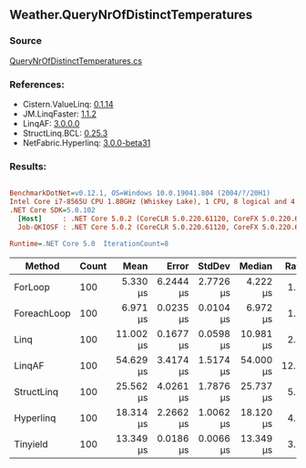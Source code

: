 ﻿## Weather.QueryNrOfDistinctTemperatures

### Source
[QueryNrOfDistinctTemperatures.cs](../LinqBenchmarks/Weather/QueryNrOfDistinctTemperatures.cs)

### References:
- Cistern.ValueLinq: [0.1.14](https://www.nuget.org/packages/Cistern.ValueLinq/0.1.14)
- JM.LinqFaster: [1.1.2](https://www.nuget.org/packages/JM.LinqFaster/1.1.2)
- LinqAF: [3.0.0.0](https://www.nuget.org/packages/LinqAF/3.0.0.0)
- StructLinq.BCL: [0.25.3](https://www.nuget.org/packages/StructLinq.BCL/0.25.3)
- NetFabric.Hyperlinq: [3.0.0-beta31](https://www.nuget.org/packages/NetFabric.Hyperlinq/3.0.0-beta31)

### Results:
``` ini

BenchmarkDotNet=v0.12.1, OS=Windows 10.0.19041.804 (2004/?/20H1)
Intel Core i7-8565U CPU 1.80GHz (Whiskey Lake), 1 CPU, 8 logical and 4 physical cores
.NET Core SDK=5.0.102
  [Host]     : .NET Core 5.0.2 (CoreCLR 5.0.220.61120, CoreFX 5.0.220.61120), X64 RyuJIT
  Job-QKIOSF : .NET Core 5.0.2 (CoreCLR 5.0.220.61120, CoreFX 5.0.220.61120), X64 RyuJIT

Runtime=.NET Core 5.0  IterationCount=8  

```
|      Method | Count |      Mean |     Error |    StdDev |    Median | Ratio | RatioSD |
|------------ |------ |----------:|----------:|----------:|----------:|------:|--------:|
|     ForLoop |   100 |  5.330 μs | 6.2444 μs | 2.7726 μs |  4.222 μs |  1.00 |    0.00 |
| ForeachLoop |   100 |  6.971 μs | 0.0235 μs | 0.0104 μs |  6.972 μs |  1.56 |    0.59 |
|        Linq |   100 | 11.002 μs | 0.1677 μs | 0.0598 μs | 10.981 μs |  2.64 |    0.88 |
|      LinqAF |   100 | 54.629 μs | 3.4174 μs | 1.5174 μs | 54.000 μs | 12.20 |    4.59 |
|  StructLinq |   100 | 25.562 μs | 4.0261 μs | 1.7876 μs | 25.737 μs |  5.69 |    2.11 |
|   Hyperlinq |   100 | 18.314 μs | 2.2662 μs | 1.0062 μs | 18.120 μs |  4.08 |    1.49 |
|    Tinyield |   100 | 13.349 μs | 0.0186 μs | 0.0066 μs | 13.349 μs |  3.20 |    1.08 |
